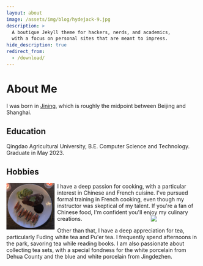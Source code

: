 ```yaml
---
layout: about
image: /assets/img/blog/hydejack-9.jpg
description: >
  A boutique Jekyll theme for hackers, nerds, and academics,
  with a focus on personal sites that are meant to impress.
hide_description: true
redirect_from:
  - /download/
---
```


# About Me
<!--author-->
I was born in [Jining](https://en.wikipedia.org/wiki/Jining), which is roughly the midpoint between Beijing and Shanghai. 
## Education
Qingdao Agricultural University, B.E. Computer Science and Technology. Graduate in May 2023.
## Hobbies

<img style="float: left; padding-right: 7px;" src="/assets/img/about2.JPG" width = "25%" height="auto"/>
I have a deep passion for cooking, with a particular interest in Chinese and French cuisine. I've pursued formal training in French cooking, even though my instructor was skeptical of my talent. If you're a fan of Chinese food, I'm confident you'll enjoy my culinary creations.
<img style="float: right; padding-left: 7px;" src="/assets/img/about3.PNG" width = "25%" height="auto"/>

Other than that, I have a deep appreciation for tea, particularly Fuding white tea and Pu'er tea. I frequently spend afternoons in the park, savoring tea while reading books. I am also passionate about collecting tea sets, with a special fondness for the white porcelain from Dehua County and the blue and white porcelain from Jingdezhen.


[photography]: photography
